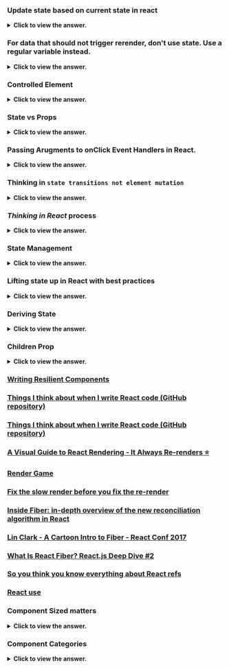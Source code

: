 ### Update state based on current state in react

<details>
  <summary> <b>Click to view the answer.</b> </summary>

- In React, when you need to update state based on the current state, it's recommended to use the functional form of setState() rather than relying on the previous state directly.

- This ensures that you're working with the most up-to-date state value and avoids potential issues related to asynchronous state updates.

**Here's an example to illustrate the potential issue:**

```javascript
import React, { useState } from "react";

function Counter() {
  const [count, setCount] = useState(0);

  const incrementCount = () => {
    setCount(count + 1); // Incorrect: Using count directly
  };

  const decrementCount = () => {
    setCount(count - 1); // Incorrect: Using count directly
  };

  return (
    <div>
      <h2>Count: {count}</h2>
      <button onClick={incrementCount}>Increment</button>
      <button onClick={decrementCount}>Decrement</button>
    </div>
  );
}

export default Counter;
```

- In this example, if the "Decrement" button is clicked multiple times in quick succession, React might batch the state updates, and `count` might not reflect the latest state value.

- As a result, you might not get the expected behavior of decrementing the count by 1 each time.

- To ensure that you're working with the most up-to-date state value, _it's best practice to use the functional form of `setState()` and rely on the previous state value provided as an argument to the updater function_:

```javascript
import React, { useState } from "react";

function Counter() {
  const [count, setCount] = useState(0);

  const incrementCount = () => {
    setCount((prevCount) => prevCount + 1); // Correct: Using functional form of setState
  };

  const decrementCount = () => {
    setCount((prevCount) => prevCount - 1); // Correct: Using functional form of setState
  };

  return (
    <div>
      <h2>Count: {count}</h2>
      <button onClick={incrementCount}>Increment</button>
      <button onClick={decrementCount}>Decrement</button>
    </div>
  );
}

export default Counter;
```

- Using the functional form of `setState()` ensures that you're always working with the most up-to-date state value, avoiding potential issues related to stale state or race conditions.

- It's a recommended best practice when updating state based on the current state value in React components.

</details>

### For data that should not trigger rerender, don't use state. Use a regular variable instead.

<details>
  <summary> <b>Click to view the answer.</b> </summary>

- When managing state in React, it's essential to differentiate between data that should trigger re-renders and data that should not.

- In React, changes to state or props typically trigger component re-renders, which can impact performance if unnecessary re-renders occur.

_Here's a breakdown of the concept:
_

1. **State vs. Regular Variables**:
   ![image](https://github.com/SanjeebLama/learning-in-public/assets/51410633/65edaaa6-ad20-48a0-9423-30cc07bd5db6)

   - State (managed via `useState` hook or `this.state` in class components) is used for data that influences the component's appearance or behavior and should trigger re-renders when updated.
   - Regular variables (declared using `let` or `const` outside the component function or class) are used for data that doesn't affect the component's rendering and doesn't need to trigger re-renders.

2. **Avoid Unnecessary Re-Renders**:

   - If data doesn't affect the component's rendering, there's no need to store it in state. Using state for such data can lead to unnecessary re-renders when that data changes, even if those changes don't impact the UI.
   - By using regular variables for non-rendering data, you can prevent unnecessary re-renders and optimize the performance of your React components.

3. **Example**:

   ```javascript
   import React from "react";

   function Counter() {
     // State for count, which affects the rendering
     const [count, setCount] = React.useState(0);

     // Regular variable for non-rendering data (does not trigger re-renders)
     const incrementAmount = 5;

     const incrementCount = () => {
       setCount((prevCount) => prevCount + incrementAmount);
     };

     return (
       <div>
         <h2>Count: {count}</h2>
         <button onClick={incrementCount}>Increment</button>
       </div>
     );
   }

   export default Counter;
   ```

- In this example, `count` is stored in state because it affects the rendering of the `Counter` component.
- However, `incrementAmount` is a regular variable because it doesn't influence the component's appearance or behavior and doesn't need to trigger re-renders.
- By using a regular variable for `incrementAmount`, we avoid unnecessary re-renders caused by changes to this value.

</details>

### Controlled Element

<details>
  <summary> <b>Click to view the answer.</b> </summary>

- Controlled components in React are form elements whose values are controlled by _React state_.

- This means that the value of the input element is controlled by React's state, and any changes to the input value are handled by updating the state.

- Controlled components offer a powerful way to manage form data and ensure that the state and UI remain synchronized.

**Here's an example of how to create a controlled component in React and some best practices to follow:**

```jsx
import React, { useState } from "react";

function ControlledForm() {
  // Initialize state for form input
  const [formData, setFormData] = useState({
    username: "",
    email: "",
  });

  // Event handler for input changes
  const handleChange = (event) => {
    // Update state with new input value
    setFormData({
      ...formData,
      [event.target.name]: event.target.value,
    });
  };

  // Event handler for form submission
  const handleSubmit = (event) => {
    event.preventDefault();
    // Handle form submission with current form data
    console.log("Form submitted:", formData);
  };

  return (
    <form onSubmit={handleSubmit}>
      <label>
        Username:
        <input
          type="text"
          name="username"
          value={formData.username}
          onChange={handleChange}
        />
      </label>
      <br />
      <label>
        Email:
        <input
          type="email"
          name="email"
          value={formData.email}
          onChange={handleChange}
        />
      </label>
      <br />
      <button type="submit">Submit</button>
    </form>
  );
}

export default ControlledForm;
```

In this example:

- We use the `useState` hook to initialize state for the form input fields (`username` and `email`).
- Each input element has a `value` attribute that is set to the corresponding value from state (`formData.username` and `formData.email`).
- We define an `onChange` event handler (`handleChange`) that updates the state (`formData`) whenever the input value changes.
- The form has an `onSubmit` event handler (`handleSubmit`) that prevents the default form submission behavior and logs the current form data to the console.
- By following these best practices, we ensure that the form elements are controlled by React state, and any changes to the input values are handled and reflected in the state. This helps maintain a single source of truth for the form data and ensures that the UI remains synchronized with the state. Additionally, we handle form submission in a controlled manner, enabling validation, error handling, and other logic as needed.

</details>

### State vs Props

<details>
  <summary> <b>Click to view the answer.</b> </summary>

> Updating state causes component to re-render and Receiving new props causes the component to re-render, usually when the parent's state has been updated.

| Aspect             | Props                                                                                 | State                                                                                                                                    |
| ------------------ | ------------------------------------------------------------------------------------- | ---------------------------------------------------------------------------------------------------------------------------------------- |
| **Definition**     | External data passed into a component.                                                | Internal data managed by a component.                                                                                                    |
| **Scope**          | Received from parent component.                                                       | Local to the component where it is declared.                                                                                             |
| **Mutability**     | Immutable. Cannot be modified by the component receiving them.                        | Mutable. Can be updated using setState() in functional components or this.setState() in class components.                                |
| **Initialization** | Provided by the parent component when the child component is rendered.                | Initialized internally within the component, typically using useState() hook in functional components or this.state in class components. |
| **Usage**          | Mainly used for passing data from parent to child components.                         | Used for managing dynamic data within a component, such as user input, UI state, or data fetched from APIs.                              |
| **Updating**       | Changes in props trigger re-renders in the component receiving them.                  | Changes in state trigger re-renders in the component where it is declared.                                                               |
| **Access**         | Accessed via props object in functional components or this.props in class components. | Accessed directly within the component using useState hook or this.state in class components.                                            |

This table summarizes the key differences between props and state in React, including their definitions, scope, mutability, initialization, usage, updating behavior, and access methods. Understanding these differences is essential for effective React component development.

</details>

### Passing Arugments to onClick Event Handlers in React.

<details>
  <summary> <b>Click to view the answer.</b> </summary>

- Using `onClick={() => handleCardClick(card.id)}` is a common pattern in React when you need to pass arguments to event handler functions.

- This approach ensures that the `handleCardClick` function is called with the correct `card.id` when the `onClick` event occurs.

- _However, directly passing `handleCardClick(card.id)` like `onClick={handleCardClick(card.id)}` will not work as expected._ Here's why:

1. **Function Invocation vs. Function Reference**:

   - In React, event handlers like `onClick` expect a function reference rather than the result of a function call.
   - When you use `onClick={handleCardClick(card.id)}`, you're actually invoking `handleCardClick` immediately during the rendering phase, rather than waiting for the click event.
   - This means that `handleCardClick(card.id)` will be executed when the component renders, not when the user clicks the card.

<details>
  <summary> <b>Function invocation and function reference meaning</b> </summary>

Function invocation and function reference are concepts in programming, particularly in JavaScript, that relate to _how functions are called or used_.

1. **Function Invocation**:

   - Function invocation refers to the act of calling or executing a function to perform a specific task.
   - When a function is invoked, its code block is executed, and any parameters passed to the function are evaluated.
   - In JavaScript, function invocation typically involves using parentheses `()` after the function name, along with any arguments passed inside the parentheses.
   - Example:

     ```javascript
     function sayHello(name) {
       console.log(`Hello, ${name}!`);
     }

     sayHello("John"); // Function invocation: Calling the sayHello function with the argument "John"
     ```

2. **Function Reference**:

   - Function reference refers to a value that points to the location in memory where a function is stored.
   - In JavaScript, functions are first-class citizens, which means they can be assigned to variables, passed as arguments to other functions, and returned from other functions.
   - A function reference is essentially a variable that holds a reference to a function, allowing you to call the function later by using the variable name followed by parentheses.
   - Example:

     ```javascript
     function sayHello(name) {
       console.log(`Hello, ${name}!`);
     }

     const helloFunction = sayHello; // Assigning the sayHello function to the helloFunction variable
     helloFunction("John"); // Function reference: Calling the function using the helloFunction variable
     ```

In summary, function invocation involves calling a function to execute its code, typically using parentheses, while function reference involves storing a reference to a function in a variable, which can then be used to call the function later. Understanding these concepts is essential for effectively working with functions in JavaScript and other programming languages.

</details>

2. **Closure Over Variables**:
   - Using an arrow function in the `onClick` attribute (`onClick={() => handleCardClick(card.id)}`) creates a closure over the `card.id` variable, ensuring that the correct `card.id` is captured and passed to the `handleCardClick` function when the click event occurs.
   - This approach delays the execution of `handleCardClick` until the click event happens, ensuring that the correct `card.id` is used.

In summary, using `onClick={() => handleCardClick(card.id)}` ensures that `handleCardClick` is called with the correct `card.id` when the card is clicked, while directly passing `handleCardClick(card.id)` would execute the function immediately and not wait for the click event.

</details>

### Thinking in `state transitions not element mutation`

<details>
  <summary> <b>Click to view the answer.</b> </summary>

> "Thinking in state transitions, not element mutation" emphasizes the importance of managing state changes in React by updating state variables rather than directly mutating the DOM elements.

In short:

- **State Transitions**: Focus on updating React component state to reflect changes in the application's data or UI state.
- **Element Mutation**: Avoid directly manipulating or mutating DOM elements, as this can lead to inconsistent UI states and unpredictable behavior.

> By following this principle, you ensure that your React components remain predictable, maintainable, and easier to debug, as state changes are managed through React's state management mechanisms rather than direct DOM manipulation.

- Let's consider a simple example where we have a counter component in React.
- We'll explore the difference between thinking in state transitions and directly mutating elements.

1. **Thinking in State Transitions**:

```jsx
import React, { useState } from "react";

function Counter() {
  const [count, setCount] = useState(0);

  const incrementCount = () => {
    setCount((prevCount) => prevCount + 1);
  };

  return (
    <div>
      <p>Count: {count}</p>
      <button onClick={incrementCount}>Increment</button>
    </div>
  );
}

export default Counter;
```

In this example:

- We use `useState` to manage the state of the counter.
- When the "Increment" button is clicked, the `incrementCount` function is called, which updates the state by incrementing the count value using the `setCount` function.
- React re-renders the component with the updated count value, reflecting the state transition.

2. **Directly Mutating Elements**:

```jsx
import React, { useState } from "react";

function Counter() {
  let count = 0; // Initial count value

  const incrementCount = () => {
    count++; // Directly mutating the count variable
    // This will NOT trigger a re-render in React
    document.getElementById("count").innerText = count; // Directly mutating the DOM element
  };

  return (
    <div>
      <p>
        Count: <span id="count">0</span>
      </p>
      <button onClick={incrementCount}>Increment</button>
    </div>
  );
}

export default Counter;
```

In this example:

- We're directly mutating the `count` variable when the "Increment" button is clicked.
- We're also directly mutating the DOM element with the id "count" to update its text content.
- This approach directly manipulates state and DOM elements, bypassing React's state management mechanism.
- Directly mutating state variables and DOM elements like this can lead to inconsistencies, unexpected behavior, and can make the code harder to reason about and maintain.

In summary, thinking in state transitions involves updating React component state using state management functions like `setState` or hooks like `useState`, while avoiding direct mutation of state variables or DOM elements. This approach ensures that your React components remain predictable and maintainable, with state changes properly managed by React's reconciliation mechanism.

</details>

### _Thinking in React_ process

<details>
  <summary> <b>Click to view the answer.</b> </summary>
"_Thinking in React_" is a process that emphasizes understanding and approaching UI development in React.js by breaking it down into several steps:

![image](https://github.com/SanjeebLama/learning-in-public/assets/51410633/d7093037-d76b-463a-869b-6494b1a982d8)

1. **Start with a Mock**: Begin by visualizing the UI design or sketching it out to understand the components needed and their interactions.

2. **Identify Components**: Break down the UI into reusable components based on their responsibilities and functionalities.

3. **Build a Static Version**: Create a static version of the UI with React components but without any interactivity or state management. This helps establish the component hierarchy and structure.

4. **Identify the Minimal (but complete) Representation of UI State**: Determine the minimal set of state that your app needs to render the UI correctly. This includes identifying the data that should be stored in state and passed down as props.

5. **Define the Data Flow**: Understand how data flows through the components hierarchy and how state is managed. Decide which components should hold state and where it should be passed down via props.

6. **Add Interactivity**: Introduce interactivity by adding event handlers, state management, and data flow mechanisms to make the UI dynamic and responsive.

7. **Test Components Independently**: Test each component in isolation to ensure it behaves as expected and is reusable.

8. **Refactor and Optimize**: Refactor the code, optimize performance, and improve maintainability by removing duplicate code and optimizing rendering.

By following the "Thinking in React" process, developers can effectively design, develop, and maintain React applications, resulting in more scalable, modular, and maintainable codebases.

</details>

### State Management

<details>
  <summary> <b>Click to view the answer.</b> </summary>

- State management in React refers to the management and manipulation of the state data within a React application. _deciding when to create pieces of state, what types of state are necessary, where to place each piece of state, and how data flows through app_

- State represents the current condition or data of a component and can be altered over time in response to user actions, server responses, or other events.

- Proper state management is crucial for building complex and interactive user interfaces while maintaining code organization, performance, and scalability.

**Let's use a simpler analogy:** managing a smart home with different rooms and appliances.\*\*\*\*

1. **Smart Home (React Application)**:

   - Imagine your React application as a smart home system that you control from a central hub.
   - The smart home system oversees the entire house, just like your React application manages all its components.

2. **Rooms and Appliances (Components)**:

   - Each room in your house represents a React component. For example, you might have a living room, kitchen, bedroom, and bathroom.
   - Within each room, you have different appliances such as lights, TVs, thermostats, and speakers. These appliances represent individual components within the React application.

3. **States of Appliances (State)**:

   - The state of an appliance represents its current condition or setting. For example, the state of a light bulb could be either on or off, and the state of a thermostat could be the desired temperature.
   - Just like in React, the state of an appliance (component) determines how it behaves and appears.

4. **Defining State and Passing Props**:

   - Each appliance (component) may have its own state. For example, the light bulb component would have state to track whether it's on or off.
   - State should be defined at the lowest level necessary. For instance, the light bulb component should manage its own state for its on/off status.
   - If information needs to be shared among multiple components (e.g., the current temperature set by the thermostat), it should be lifted up to a common ancestor component and passed down as props.
   - For example, the thermostat component might pass the current temperature setting down to the individual room components.

5. **Creating Subcomponents**:
   - If a room or appliance becomes too complex or contains multiple functionalities, consider breaking it down into smaller subcomponents.
   - For instance, the TV in the living room might have subcomponents for volume control, channel selection, and power.
   - Subcomponents help modularize your application, making it easier to manage and maintain.

- In summary, managing state in a React application can be compared to managing a smart home with different rooms and appliances.

- Each room and appliance represents a component, with its own state determining its behavior.

- State should be defined at the appropriate level and shared as needed using props, and subcomponents can be created to break down complex components into smaller, more manageable parts.

**Some best practices for state management in React:**

1. **Use Local Component State**: For managing state that is local to a specific component and doesn't need to be shared with other components, use React's built-in state management with the `useState` hook or `setState` method in class components.

2. **Avoid Excessive State**: Keep the amount of state within your components minimal and focused. Avoid storing unnecessary data in state that doesn't directly affect the component's rendering or behavior.

3. **Lift State Up**: When multiple components need access to the same state or need to synchronize their state, consider lifting the state up to a common ancestor component. This promotes data sharing and avoids prop drilling.

4. **Use Context API**: React's Context API allows you to share state across multiple components without explicitly passing props through every level of the component tree. It's useful for managing global or application-level state.

5. **Consider State Management Libraries**: For complex state management needs, consider using external state management libraries like Redux, MobX, or Recoil. These libraries provide centralized state management solutions with features like time-travel debugging, middleware support, and more.

6. **Normalize State Shape**: Organize your state data in a normalized shape, especially when dealing with relational or nested data structures. This helps in avoiding redundant data and simplifies state updates.

7. **Immutable Updates**: When updating state, always use immutable techniques to ensure that the original state remains unchanged. This helps prevent bugs related to state mutations and makes it easier to track state changes.

8. **Separation of Concerns**: Maintain a clear separation between UI state (component-level state) and application state (global state). UI state should be managed within individual components, while application state should be managed at a higher level, possibly using state management libraries.

9. **Optimize Rendering**: Minimize unnecessary re-renders by optimizing state updates and using techniques like memoization (with `React.memo` or `useMemo`) and shouldComponentUpdate (in class components) to prevent unnecessary rendering.

10. **Testing**: Write tests to verify the behavior of components and state management logic. Test both the initial rendering and state changes to ensure that components behave as expected under different scenarios.

By following these best practices, you can effectively manage state in your React applications, leading to cleaner, more maintainable code and better user experiences.

</details>

### Lifting state up in React with best practices

<details>
  <summary> <b>Click to view the answer.</b> </summary>

- Lifting state up in React is a technique used to manage shared state among multiple components by moving the state to a common ancestor component.

- This allows different child components to access and update the shared state as needed.

![image](https://github.com/SanjeebLama/learning-in-public/assets/51410633/cff06b00-f748-4199-8abf-596b53ee7bfe)

**Example**:

- Let's say we have a simple counter application with two buttons: one for incrementing the counter and one for decrementing it.

- We want both buttons to interact with the same counter value.

```tsx
import React, { useState } from "react";

function Counter() {
  const [count, setCount] = useState(0);

  const increment = () => {
    setCount(count + 1);
  };

  const decrement = () => {
    setCount(count - 1);
  };

  return (
    <div>
      <h2>Counter: {count}</h2>
      <button onClick={increment}>Increment</button>
      <button onClick={decrement}>Decrement</button>
    </div>
  );
}

export default Counter;
```

- In this example, the `count` state is managed within the `Counter` component.

- _However, what if we want to use the counter value in another component as well? We can lift the `count` state up to a common ancestor component and pass it down to the `Counter` component as a prop_.

```tsx
import React, { useState } from "react";
import Counter from "./Counter";

function App() {
  const [count, setCount] = useState(0);

  return (
    <div>
      <h1>Counter App</h1>
      <Counter count={count} setCount={setCount} />
      <p>Counter Value: {count}</p>
    </div>
  );
}

export default App;
```

- Now, the `App` component manages the `count` state, and it passes down both the `count` value and the `setCount` function as props to the `Counter` component.

- This way, both the `Counter` component and the `App` component can interact with the same counter value.

Here's how the `Counter` component would look like in TypeScript with JSX (`.tsx`):

```tsx
import React from "react";

interface CounterProps {
  count: number;
  setCount: React.Dispatch<React.SetStateAction<number>>;
}

const Counter: React.FC<CounterProps> = ({ count, setCount }) => {
  const increment = () => {
    setCount(count + 1);
  };

  const decrement = () => {
    setCount(count - 1);
  };

  return (
    <div>
      <h2>Counter: {count}</h2>
      <button onClick={increment}>Increment</button>
      <button onClick={decrement}>Decrement</button>
    </div>
  );
};

export default Counter;
```

- We define a TypeScript interface `CounterProps` to specify the props expected by the `Counter` component. It includes a `count` prop of type `number` and a `setCount` prop of type `React.Dispatch<React.SetStateAction<number>>`. This type is used to represent the function returned by `useState` that can update the `count` state.

- We declare the `Counter` component as a functional component (`React.FC`) that takes `CounterProps` as its props.

- Within the component, we use destructuring to access the `count` and `setCount` props.

- The `increment` and `decrement` functions update the `count` state using the `setCount` function.

**Importance and Best Practices**:

1. **Data Sharing**:

   - Lifting state up enables components to share data and communicate with each other.

   - This is especially useful when multiple components need access to the same data.

2. **Single Source of Truth**:

   - By lifting state up to a common ancestor component, you maintain a single source of truth for the shared state.

   - This helps prevent data inconsistencies and makes your application easier to understand and maintain.

3. **Flexibility**:

   - Lifting state up allows you to easily reorganize and refactor your components without having to rewrite state management logic.

   - It promotes a more flexible and scalable codebase.

4. **Performance**:

   - Lifting state up can also improve performance by reducing unnecessary re-renders of components lower in the component tree.

   - If a state value changes, only the components that depend on that state will re-render, rather than the entire subtree.

In summary, lifting state up is a powerful pattern in React that promotes data sharing, maintainability, flexibility, and performance in your applications. It's important to identify when to lift state up based on your application's requirements and to follow best practices to ensure clean and efficient code.

</details>

### Deriving State

<details>
  <summary> <b>Click to view the answer.</b> </summary>

![image](https://github.com/SanjeebLama/learning-in-public/assets/51410633/11aa226e-ce4f-45f0-91bd-3f17c8c0040a)

Deriving state in React involves calculating new state values based on existing state or props. It's essential to approach state derivation with care to ensure your components remain efficient, maintainable, and bug-free. Let's discuss some common pitfalls, best practices, and examples:

### Bad Practices:

1. **Direct Mutation of State**:

   - **Bad Code**:

     ```tsx
     const [count, setCount] = useState(0);

     // Increment count by 1 directly
     const handleIncrement = () => {
       count++; // Directly mutating state
       setCount(count);
     };
     ```

   - **Explanation**: Directly mutating state without using the `setCount` function can lead to unexpected behavior, as React may not detect the change and trigger a re-render.

2. **State Derivation Based on Outdated State**:

   - **Bad Code**:

     ```tsx
     const [count, setCount] = useState(0);

     // Increment count by 1 based on outdated state
     const handleIncrement = () => {
       setCount(count + 1); // Based on outdated state
     };
     ```

   - **Explanation**: When deriving new state based on existing state, always use the updater function form of `setState` to ensure you're working with the latest state value.

### Best Practices:

1. **Using Updater Function with useState**:

   - **Good Code**:

     ```tsx
     const [count, setCount] = useState(0);

     // Increment count by 1 using updater function
     const handleIncrement = () => {
       setCount((prevCount) => prevCount + 1);
     };
     ```

   - **Explanation**: Use the updater function provided by `useState` to derive new state based on the previous state. This ensures that you're always working with the latest state value.

2. **Memoization for Complex Derivations**:

   - **Good Code**:

     ```tsx
     const [data, setData] = useState(initialData);

     // Derive filteredData based on data using useMemo
     const filteredData = useMemo(() => {
       return data.filter((item) => item.isActive);
     }, [data]);
     ```

   - **Explanation**: For complex state derivations, consider using `useMemo` hook to memoize the derived value. This prevents unnecessary recalculations and improves performance, especially in components with frequent re-renders.

3. **Separation of Concerns**:

   - **Good Code**:

     ```tsx
     const [inputValue, setInputValue] = useState("");
     const [filteredData, setFilteredData] = useState([]);

     // Update inputValue based on user input
     const handleInputChange = (e: React.ChangeEvent<HTMLInputElement>) => {
       setInputValue(e.target.value);
     };

     // Derive filteredData based on inputValue
     useEffect(() => {
       const filtered = originalData.filter((item) =>
         item.name.includes(inputValue)
       );
       setFilteredData(filtered);
     }, [inputValue]);
     ```

   - **Explanation**: Separate state management concerns and derived state calculations into separate variables and functions. This improves code readability, maintainability, and debugging.

### Conclusion:

- When deriving state in React components, always ensure that you're following best practices to maintain code quality, performance, and reliability.

- Avoid direct mutation of state, use updater functions provided by `useState`, consider memoization for complex state derivations, and separate concerns for better code organization.

- By adhering to these practices, you can create React components that are efficient, robust, and easy to maintain.

</details>

### Children Prop

<details>
  <summary> <b>Click to view the answer.</b> </summary>

- In React, the `children` prop is a special prop that allows components to accept arbitrary JSX elements or components as children.

- _This allows for flexible and reusable component compositions._

- Here's an explanation, example code in TypeScript, and some best practices and use cases for using the `children` prop:

### Explanation:

- **Children Prop**: The `children` prop is a reserved prop in React that represents the content between the opening and closing tags of a component when it's used as a parent component.

- **Type**: The `children` prop can have various types, including JSX elements, React components, strings, numbers, arrays, or even functions.

- **Accessing Children**: Components can access and render the `children` prop just like any other prop.

- **Nested Components**: Components can have nested children, allowing for the creation of complex component hierarchies and layouts.

### Example Code in TypeScript:

```tsx
import React from "react";

interface CardProps {
  title: string;
  // Define children prop of type React.ReactNode
  children: React.ReactNode;
}

const Card: React.FC<CardProps> = ({ title, children }) => {
  return (
    <div className="card">
      <h2>{title}</h2>
      <div className="content">
        {/* Render the children prop */}
        {children}
      </div>
    </div>
  );
};

const App: React.FC = () => {
  return (
    <div className="app">
      {/* Using the Card component with children */}
      <Card title="Example Card">
        <p>This is some content inside the card.</p>
        <button>Click me</button>
      </Card>
    </div>
  );
};

export default App;
```

### Best Practices and Use Cases:

1. **Layout Components**:

   - Components like containers, panels, or wrappers often use the `children` prop to accept and render dynamic content. This allows for flexible layout compositions.

2. **Higher-Order Components (HOCs)**:

   - Higher-order components that enhance or modify their children components often use the `children` prop to wrap or inject additional functionality.

3. **Compound Components**:

   - Components that work together as a group or set (e.g., **tabs, accordions, modals**) often use the `children` prop to define their internal structure and behavior.

4. **Passing Content**:

   - The `children` prop is commonly used to pass content, such as text, buttons, or other components, into a parent component.

5. **Composition**:

   - Leveraging the `children` prop allows for component composition, enabling developers to create reusable building blocks for their UIs.

6. **Conditional Rendering**:

   - Components can conditionally render or manipulate their children based on props or internal state, providing dynamic behavior.

### Best Practices:

- **Type Safety**:

  -In TypeScript, it's a good practice to define the type of the `children` prop using `React.ReactNode` to ensure type safety and avoid unexpected errors.

- **Clarity**:

  - Provide clear documentation or examples of how the `children` prop should be used and what types of content are accepted.

- **Avoid Overuse**:

  - While the `children` prop offers flexibility, _avoid overusing it in favor of more explicit props when possible to maintain component clarity and readability._

- **Encapsulation**:
  - When passing children to components, consider encapsulating them within a dedicated component or element to maintain component encapsulation and separation of concerns.

By following these best practices and leveraging the `children` prop effectively, developers can create more flexible, reusable, and maintainable React components and applications.

</details>

### [Writing Resilient Components](https://overreacted.io/writing-resilient-components/?ref=jonas.io)

### [Things I think about when I write React code (GitHub repository)](https://github.com/mithi/react-philosophies?ref=jonas.io)

### [Things I think about when I write React code (GitHub repository)](https://github.com/mithi/react-philosophies?ref=jonas.io)

### [A Visual Guide to React Rendering - It Always Re-renders ⭐ ](https://alexsidorenko.com/blog/react-render-always-rerenders/?ref=jonas.io)

### [Render Game](https://alexsidorenko.com/render-game/)

### [Fix the slow render before you fix the re-render](https://kentcdodds.com/blog/fix-the-slow-render-before-you-fix-the-re-render)

### [Inside Fiber: in-depth overview of the new reconciliation algorithm in React](https://angularindepth.com/posts/1008/inside-fiber-in-depth-overview-of-the-new-reconciliation-algorithm-in-react)

### [Lin Clark - A Cartoon Intro to Fiber - React Conf 2017](https://www.youtube.com/watch?v=ZCuYPiUIONs)

### [What Is React Fiber? React.js Deep Dive #2](https://www.youtube.com/watch?v=0ympFIwQFJw)

### [So you think you know everything about React refs](https://thoughtspile.github.io/2021/05/17/everything-about-react-refs/)

### [React use](https://github.com/streamich/react-use)

### Component Sized matters

<details>
  <summary> <b>Click to view the answer.</b> </summary>

![image](https://github.com/SanjeebLama/learning-in-public/assets/51410633/404e7579-a606-466f-8035-62104a451619)

![image](https://github.com/SanjeebLama/learning-in-public/assets/51410633/929e7f0e-a93c-46e7-bb0d-d00867acb04c)

- Be aware that creating a new component creates a new abstraction. Abstractions
  have a cost, because more abstractions require more mental energy to switch back
  and forth between components. So try not to create new components too early
- Name a component according to what it does or what it displays. Don’t be afraid of
  using long component names
- Never declare a new component inside another component!
- Co-locate related components inside the same file. Don’t separate components into
  different files too early
- It’s completely normal that an app has components of many different sizes, including
  very small and huge ones

</details>

### Component Categories

<details>
  <summary> <b>Click to view the answer.</b> </summary>

Here's a brief explanation of each category:

1. **Stateless / Presentational Components**:

   - **Description**:
     These components focus solely on presenting UI elements based on the data they receive via props. They don't manage any state internally.
   - **Use Cases**:
     Displaying static content, rendering UI elements based on props, creating reusable UI components without logic or state management.

2. **Stateful Components**:

   - **Description**:
     Stateful components manage their own state using hooks (`useState`, `useReducer`) or by extending the `React.Component` class. They handle dynamic data, user interactions, and side effects.
   - **Use Cases**:
     Managing and updating dynamic data and UI states, handling user input and interactions, performing data fetching operations and side effects.

3. **Structural Components**:
   - **Description**:
     These components are responsible for organizing the layout and managing the flow of data and state between other components. They often don't have a significant UI presence but focus on structuring the application.
   - **Use Cases**:
     Defining layout structures like headers, footers, or sidebars, providing context providers or higher-order components for data sharing, handling routing and navigation in single-page applications.

</details>
